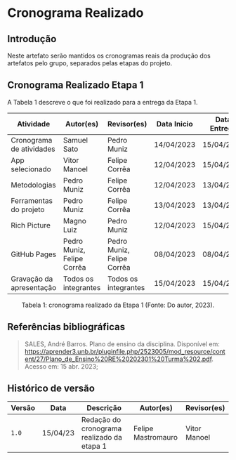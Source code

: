 # Cronograma Realizado

## Introdução

Neste artefato serão mantidos os cronogramas reais da produção dos artefatos pelo grupo, separados pelas etapas do projeto.

## Cronograma Realizado Etapa 1

A Tabela 1 descreve o que foi realizado para a entrega da Etapa 1.

|Atividade|	Autor(es)|	Revisor(es)|Data Inicio	|Data Entrega|	Data Limite Revisão|
|---------|----------|-------------|------------|------------|----------------------|
|Cronograma de atividades|	Samuel Sato	| Pedro Muniz	|14/04/2023|	15/04/2023	|15/04/2023|
|App selecionado|	Vitor Manoel|	Felipe Corrêa|	12/04/2023|	15/04/2023|	15/04/2023|
|Metodologias|	Pedro Muniz|	Felipe Corrêa|	12/04/2023|	13/04/2023|	14/04/2023|
|Ferramentas do projeto|	Pedro Muniz|	Felipe Corrêa| 13/04/2023|	13/04/2023|	14/04/2023|
|Rich Picture|	Magno Luiz|	Pedro Muniz|	12/04/2023|	15/04/2023|	15/04/2023|
|GitHub Pages|	Pedro Muniz, Felipe Corrêa|	Pedro Muniz, Felipe Corrêa|	08/04/2023|	08/04/2023|	13/04/2023|
|Gravação da apresentação|	Todos os integrantes|	Todos os integrantes|	15/04/2023|	15/04/2023|	16/04/2023|

<center>

Tabela 1: cronograma realizado da Etapa 1 (Fonte: Do autor, 2023).

</center>

## Referências bibliográficas

> SALES, André Barros. Plano de ensino da disciplina. Disponível em: https://aprender3.unb.br/pluginfile.php/2523005/mod_resource/content/27/Plano_de_Ensino%20RE%20202301%20Turma%202.pdf. Acesso em: 15 abr. 2023;

## Histórico de versão

|  Versão  |   Data   |                      Descrição                      |    Autor(es)   |  Revisor(es)  |
| -------- | -------- | --------------------------------------------------- | -------------- | ------------- |
|  `1.0`   | 15/04/23 | Redação do cronograma realizado da etapa 1 | Felipe Mastromauro       | Vitor Manoel  |